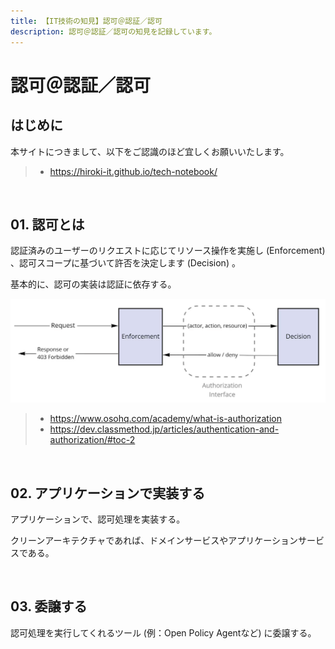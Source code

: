 ```yaml
---
title: 【IT技術の知見】認可＠認証／認可
description: 認可＠認証／認可の知見を記録しています。
---
```


# 認可＠認証／認可

## はじめに

本サイトにつきまして、以下をご認識のほど宜しくお願いいたします。

> - https://hiroki-it.github.io/tech-notebook/

<br>

## 01. 認可とは

認証済みのユーザーのリクエストに応じてリソース操作を実施し (Enforcement) 、認可スコープに基づいて許否を決定します (Decision) 。

基本的に、認可の実装は認証に依存する。

![authorization](https://raw.githubusercontent.com/hiroki-it/tech-notebook-images/master/images/authorization.png)

> - https://www.osohq.com/academy/what-is-authorization
> - https://dev.classmethod.jp/articles/authentication-and-authorization/#toc-2

<br>

## 02. アプリケーションで実装する

アプリケーションで、認可処理を実装する。

クリーンアーキテクチャであれば、ドメインサービスやアプリケーションサービスである。

<br>

## 03. 委譲する

認可処理を実行してくれるツール (例：Open Policy Agentなど) に委譲する。

<br>
